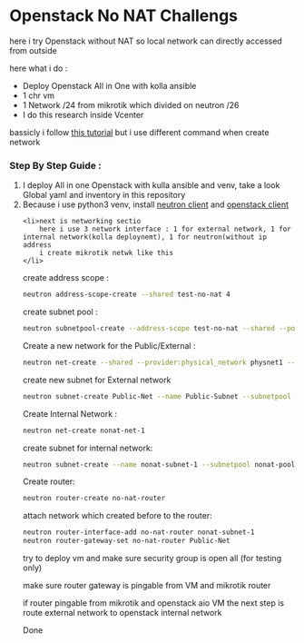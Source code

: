 <h1>Openstack No NAT Challengs</h1>

<p>
    here i try Openstack without NAT so local network can directly accessed from outside
</p>
<p>here what i do :</p>
<ul>
    <li>Deploy Openstack All in One with kolla ansible</li>
    <li>1 chr vm</li>
    <li>1 Network /24 from mikrotik which divided on neutron /26</li>
    <li>I do this research inside Vcenter</li>
</ul>

<p>bassicly i follow <a href="https://superuser.openstack.org/articles/disable-nat-ipv4-openstack/">this tutorial</a> but i use different command when create network</p>

<h3>Step By Step Guide :</h3>
<ol>
    <li>I deploy All in one Openstack with kulla ansible and venv, take a look Global yaml and inventory in this repository</li>
    <li>Because i use python3 venv, install <a href="https://pypi.org/project/python-openstackclient/">neutron client</a> and <a href="https://pypi.org/project/python-neutronclient/">openstack client</a></li>

    <li>next is networking sectio
        here i use 3 network interface : 1 for external network, 1 for internal network(kolla deploynemt), 1 for neutron(without ip address
        i create mikrotik netwk like this
    </li>

<p>create address scope :</p>

```bash
neutron address-scope-create --shared test-no-nat 4
```

<p>create subnet pool :</p>

```bash
neutron subnetpool-create --address-scope test-no-nat --shared --pool-prefix 192.168.152.0/24 --default-prefixlen 26 nonat-pool-ip4
```

<p>Create a new network for the Public/External :</p>

```bash
neutron net-create --shared --provider:physical_network physnet1 --provider:network_type flat Public-Net --shared --router:external
```

<p>create new subnet for External network</p>

```bash
neutron subnet-create Public-Net --name Public-Subnet --subnetpool nonat-pool-ip4 --dns-nameserver 8.8.8.8
```

<p>Create Internal Network :</p>

```bash
neutron net-create nonat-net-1
```


<p>create subnet for internal network:</p>

```bash
neutron subnet-create --name nonat-subnet-1 --subnetpool nonat-pool-ip4 nonat-net-1
```

<p>Create router: </p>

```bash
neutron router-create no-nat-router
```


<p>attach network which created before to the router:</p>

```bash
neutron router-interface-add no-nat-router nonat-subnet-1
neutron router-gateway-set no-nat-router Public-Net
```

<p>try to deploy vm and make sure security group is open all (for testing only)</p>
<p>make sure router gateway is pingable from VM and mikrotik router</p>



<p>if router pingable from mikrotik and openstack aio VM the next step is route external network to openstack internal network</p>


<p>Done</p>
